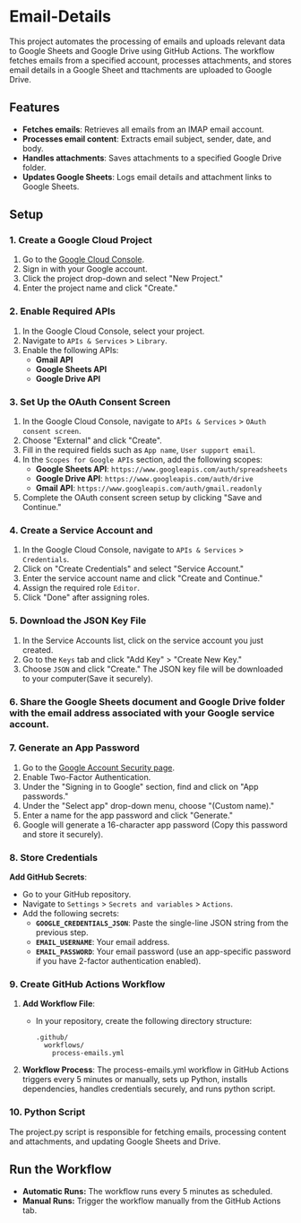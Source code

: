 # Email-Details

This project automates the processing of emails and uploads relevant data to Google Sheets and Google Drive using GitHub Actions. 
The workflow fetches emails from a specified account, processes attachments, and stores email details in a Google Sheet and ttachments are uploaded to Google Drive.

## Features

- **Fetches emails**: Retrieves all emails from an IMAP email account.
- **Processes email content**: Extracts email subject, sender, date, and body.
- **Handles attachments**: Saves attachments to a specified Google Drive folder.
- **Updates Google Sheets**: Logs email details and attachment links to Google Sheets.

## Setup

### 1. Create a Google Cloud Project
1. Go to the [Google Cloud Console](https://console.cloud.google.com/).
2. Sign in with your Google account.
3. Click the project drop-down and select "New Project."
4. Enter the project name and click "Create."

### 2. Enable Required APIs
1. In the Google Cloud Console, select your project.
2. Navigate to `APIs & Services` > `Library`.
3. Enable the following APIs:
   - **Gmail API**
   - **Google Sheets API**
   - **Google Drive API**

### 3. Set Up the OAuth Consent Screen
1. In the Google Cloud Console, navigate to `APIs & Services` > `OAuth consent screen`.
2. Choose "External" and click "Create".
3. Fill in the required fields such as `App name`, `User support email`.
4. In the `Scopes for Google APIs` section, add the following scopes:
   - **Google Sheets API**: `https://www.googleapis.com/auth/spreadsheets`
   - **Google Drive API**: `https://www.googleapis.com/auth/drive`
   - **Gmail API**: `https://www.googleapis.com/auth/gmail.readonly`
5. Complete the OAuth consent screen setup by clicking "Save and Continue."

### 4. Create a Service Account and 
1. In the Google Cloud Console, navigate to `APIs & Services` > `Credentials`.
2. Click on "Create Credentials" and select "Service Account."
3. Enter the service account name and click "Create and Continue."
4. Assign the required role `Editor`.
5. Click "Done" after assigning roles.
   
### 5. Download the JSON Key File
1. In the Service Accounts list, click on the service account you just created.
2. Go to the `Keys` tab and click "Add Key" > "Create New Key."
3. Choose `JSON` and click "Create." The JSON key file will be downloaded to your computer(Save it securely).

### 6. Share the Google Sheets document and Google Drive folder with the email address associated with your Google service account.

### 7. Generate an App Password

1. Go to the [Google Account Security page](https://myaccount.google.com/security).
2. Enable Two-Factor Authentication. 
3. Under the "Signing in to Google" section, find and click on "App passwords."
4. Under the "Select app" drop-down menu, choose "(Custom name)."
5. Enter a name for the app password and click "Generate."
6. Google will generate a 16-character app password (Copy this password and store it securely).

### 8. Store Credentials

**Add GitHub Secrets**:
   - Go to your GitHub repository.
   - Navigate to `Settings` > `Secrets and variables` > `Actions`.
   - Add the following secrets:
     - **`GOOGLE_CREDENTIALS_JSON`**: Paste the single-line JSON string from the previous step.
     - **`EMAIL_USERNAME`**: Your email address.
     - **`EMAIL_PASSWORD`**: Your email password (use an app-specific password if you have 2-factor authentication enabled).

### 9. Create GitHub Actions Workflow

1. **Add Workflow File**:
   - In your repository, create the following directory structure:
     ```
     .github/
       workflows/
         process-emails.yml
     ```

2. **Workflow Process**:
   The process-emails.yml workflow in GitHub Actions triggers every 5 minutes or manually, sets up Python, installs dependencies, handles credentials securely, and runs python script.
   
### 10. Python Script
The project.py script is responsible for fetching emails, processing content and attachments, and updating Google Sheets and Drive.

## Run the Workflow

- **Automatic Runs:** The workflow runs every 5 minutes as scheduled.
- **Manual Runs:** Trigger the workflow manually from the GitHub Actions tab.

